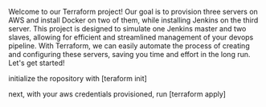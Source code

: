 Welcome to our Terraform project! Our goal is to provision three servers on AWS and install Docker on two of them, while installing Jenkins on the third server. This project is designed to simulate one Jenkins master and two slaves, allowing for efficient and streamlined management of your devops pipeline. With Terraform, we can easily automate the process of creating and configuring these servers, saving you time and effort in the long run. Let's get started!

initialize the ropository with
[teraform init]

next, with your aws credentials provisioned,
run 
[terraform apply]
